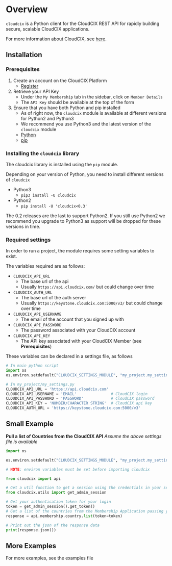 # Overview

`cloudcix` is a Python client for the CloudCIX REST API for rapidly building secure, scalable CloudCIX applications.

For more information about CloudCIX, see [here](http://www.cix.ie/#/services/saas).

## Installation

### Prerequisites

1. Create an account on the CloudCIX Platform
    - [Register](https://auth.cloudcix.com/register)
2. Retrieve your API Key
    - Under the `My Membership` tab in the sidebar, click on `Member Details`
    - The `API Key` should be available at the top of the form
3. Ensure that you have both Python and pip installed
    - As of right now, the `cloudcix` module is available at different versions for Python2 and Python3
    - We recommend you use Python3 and the latest version of the `cloudcix` module
    - [Python](http://docs.python-guide.org/en/latest/starting/installation/)
    - [pip](https://pip.pypa.io/en/stable/installing/)

### Installing the `cloudcix` library

The cloudcix library is installed using the `pip` module.

Depending on your version of Python, you need to install different versions of `cloudcix`

- Python3
    - `pip3 install -U cloudcix`
- Python2
    - `pip install -U 'cloudcix<0.3'`

The 0.2 releases are the last to support Python2.
If you still use Python2 we recommend you upgrade to Python3 as support will be dropped for these versions in time.

### Required settings

In order to run a project, the module requires some setting variables to exist.

The variables required are as follows:

- `CLOUDCIX_API_URL`
    - The base url of the api
    - Usually `https://api.cloudcix.com/` but could change over time
- `CLOUDCIX_AUTH_URL`
    - The base url of the auth server
    - Usually `https://keystone.cloudcix.com:5000/v3/` but could change over time
- `CLOUDCIX_API_USERNAME`
    - The email of the account that you signed up with
- `CLOUDCIX_API_PASSWORD`
    - The password associated with your CloudCIX account
- `CLOUDCIX_API_KEY`
    - The API key associated with your CloudCIX Member (see **Prerequisites**)

These variables can be declared in a settings file, as follows

```python
# In main python script
import os
os.environ.setdefault("CLOUDCIX_SETTINGS_MODULE", "my_project.my_settings")
```

```python
# In my_project/my_settings.py
CLOUDCIX_API_URL = 'https://api.cloudcix.com'
CLOUDCIX_API_USERNAME = 'EMAIL'               # CloudCIX login
CLOUDCIX_API_PASSWORD = 'PASSWORD'            # CloudCIX password
CLOUDCIX_API_KEY = 'NUMBER/CHARACTER STRING'  # CloudCIX api key
CLOUDCIX_AUTH_URL = 'https://keystone.cloudcix.com:5000/v3'
```

## Small Example

**Pull a list of Countries from the CloudCIX API**
*Assume the above settings file is available*

```python
import os

os.environ.setdefault("CLOUDCIX_SETTINGS_MODULE", "my_project.my_settings")

# NOTE: environ variables must be set before importing cloudcix

from cloudcix import api

# Get a util function to get a session using the credentials in your settings file
from cloudcix.utils import get_admin_session

# Get your authentication token for your login
token = get_admin_session().get_token()
# Get a list of the countries from the Membership Application passing your token for authentication
response = api.membership.country.list(token=token)

# Print out the json of the response data
print(response.json())
```

## More Examples

For more examples, see the examples file

